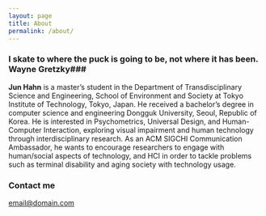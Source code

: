 ```yaml
---
layout: page
title: About
permalink: /about/
---
```


### I skate to where the puck is going to be, not where it has been. Wayne Gretzky### 

**Jun Hahn**  is a master’s student in the Department of Transdisciplinary Science and Engineering, School of Environment and Society at Tokyo Institute of Technology, Tokyo, Japan. He received a bachelor’s degree in computer science and engineering Dongguk University, Seoul, Republic of Korea. He is interested in Psychometrics, Universal Design, and Human-Computer Interaction, exploring visual impairment and human technology through interdisciplinary research. As an ACM SIGCHI Communication Ambassador, he wants to encourage researchers to engage with human/social aspects of technology, and HCI in order to tackle problems such as terminal disability and aging society with technology usage.


### Contact me

[email@domain.com](mailto:han.j.ag@m.titech.ac.jp)